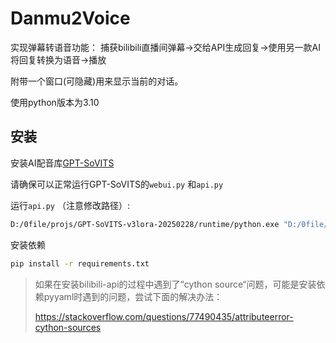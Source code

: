 # Danmu2Voice

实现弹幕转语音功能：
捕获bilibili直播间弹幕->交给API生成回复->使用另一款AI将回复转换为语音->播放

附带一个窗口(可隐藏)用来显示当前的对话。



使用python版本为3.10

## 安装

安装AI配音库[GPT-SoVITS](https://github.com/RVC-Boss/GPT-SoVITS)

请确保可以正常运行GPT-SoVITS的`webui.py` 和`api.py` 

运行`api.py` （注意修改路径）:

```sh
D:/0file/projs/GPT-SoVITS-v3lora-20250228/runtime/python.exe "D:/0file/projs/GPT-SoVITS-v3lora-20250228/api.py" -dr "D:/0file/projs/GPT-SoVITS-v3lora-20250228/voice/paiMeng/说话-既然罗莎莉亚说足迹上有元素力，用元素视野应该能很清楚地看到吧。.wav" -dt "既然罗莎莉亚说足迹上有元素力，用元 素视野应该能很清楚地看到吧。" -dl "zh"
```

安装依赖

```sh
pip install -r requirements.txt
```

> 如果在安装bilibili-api的过程中遇到了“cython source“问题，可能是安装依赖pyyaml时遇到的问题，尝试下面的解决办法：
>
> https://stackoverflow.com/questions/77490435/attributeerror-cython-sources



